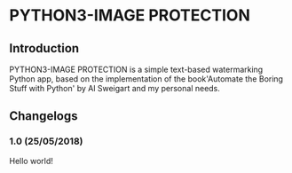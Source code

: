 # PYTHON3-IMAGE PROTECTION
## Introduction
PYTHON3-IMAGE PROTECTION is a simple text-based watermarking Python app, based on the implementation of the book'Automate the Boring Stuff with Python' by Al Sweigart and my personal needs.

## Changelogs
### 1.0 (25/05/2018)
Hello world!